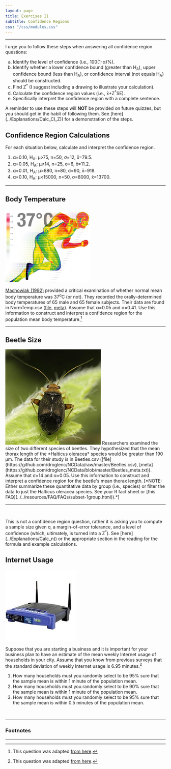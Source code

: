 ```yaml
---
layout: page
title: Exercises II
subtitle: Confidence Regions
css: "/css/modules.css"
---
```


----

<div class="alert alert-success">
I urge you to follow these steps when answering all confidence region questions:
<ol type="a">
  <li>Identify the level of confidence (i.e., 100(1-&alpha;)%).</li>
  <li>Identify whether a lower confidence bound (greater than H<sub>A</sub>), upper confidence bound (less than H<sub>A</sub>), or confidence interval (not equals H<sub>A</sub>) should be constructed.</li>
  <li>Find Z<sup>*</sup> (I suggest including a drawing to illustrate your calculation).</li>
  <li>Calculate the confidence region values (i.e., x&#772;+Z<sup>*</sup>SE).</li>
  <li>Specifically interpret the confidence region with a complete sentence.</li>
</ol>
A reminder to use these steps will <strong>NOT</strong> be provided on future quizzes, but you should get in the habit of following them. See [here](../Explanations/Calc_CI_Z)) for a demonstration of the steps.
</div>

## Confidence Region Calculations

For each situation below, calculate and interpret the confidence region.

1. &alpha;=0.10, H<sub>A</sub>: &mu;>75, n=50, &sigma;=12, x&#772;=79.5.
1. &alpha;=0.05, H<sub>A</sub>: &mu;&#8800;14, n=25, &sigma;=6, x&#772;=11.2.
1. &alpha;=0.01, H<sub>A</sub>: &mu;>880, n=80, &sigma;=90, x&#772;=918.
1. &alpha;=0.10, H<sub>A</sub>: &mu;<15000, n=50, &sigma;=8000, x&#772;=13700.

----

## Body Temperature
<img src="zimgs/body-temperature-2.png" alt="Body Temperature" class="img-right">

[Machowiak (1992)](http://www.ncbi.nlm.nih.gov/pubmed/1302471) provided a critical examination of whether normal mean body temperature was 37<sup>o</sup>C (or not). They recorded the orally-determined body temperatures of 65 male and 65 female subjects. Their data are found in NormTemp.csv ([file](https://github.com/droglenc/NCData/raw/master/NormTemp.csv), [meta](https://github.com/droglenc/NCData/blob/master/NormTemp_meta.txt)). Assume that &alpha;=0.05 and &sigma;=0.41. Use this information to construct and interpret a confidence region for the population mean body temperature.[^1]

----

## Beetle Size
<img src="zimgs/beetle.jpg" alt="Beetle" class="img-right">
Researchers examined the size of two different species of beetles. They hypothesized that the mean thorax length of the *Halticus oleracea* species would be greater than 190 &mu;m. The data for their study is in Beetles.csv ([file](https://github.com/droglenc/NCData/raw/master/Beetles.csv), [meta](https://github.com/droglenc/NCData/blob/master/Beetles_meta.txt)). Assume that &sigma;=14 and &alpha;=0.05. Use this information to construct and interpret a confidence region for the beetle's mean thorax length. [*NOTE: Either summarize these quantitative data by group (i.e., species) or filter the data to just the Halticus oleracea species. See your R fact sheet or [this FAQ](../../resources/FAQ/FAQs/subset-1group.html)).*]

----

&nbsp;

<div class="alert alert-success">
This is not a confidence region question, rather it is asking you to compute a sample size given &sigma;, a margin-of-error tolerance, and a level of confidence (which, ultimately, is turned into a Z<sup>*</sup>). See [here](../Explanations/Calc_n)) or the appropriate section in the reading for the formula and example calculations.
</div>

## Internet Usage
<img src="zimgs/internet.jpg" alt="Internet" class="img-right">

Suppose that you are starting a business and it is important for your business plan to have an estimate of the mean weekly Internet usage of households in your city. Assume that you know from previous surveys that the standard deviation of weekly Internet usage is 6.95 minutes.[^2]

1. How many households must you randomly select to be 95% sure that the sample mean is within 1 minute of the population mean.
1. How many households must you randomly select to be 90% sure that the sample mean is within 1 minute of the population mean.
1. How many households must you randomly select to be 95% sure that the sample mean is within 0.5 minutes of the population mean.

&nbsp;

----

### Footnotes

[^1]: This question was adapted [from here](http://jse.amstat.org/v4n2/datasets.shoemaker.html).

[^2]: This question was adapted [from here](http://www.isixsigma.com/tools-templates/sampling-data/how-determine-sample-size-determining-sample-size/).

----
